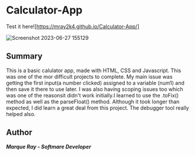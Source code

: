 # Calculator-App

Test it here![https://mray2k4.github.io/Calculator-App/]

![Screenshot 2023-06-27 155129](https://github.com/Mray2k4/Calculator-App/assets/99221965/92dac0d7-e024-4e48-ab1c-cecdce3c9868)

## Summary
This is a basic calulator app, made with HTML, CSS and Javascript. This was one of the mor difficult projects to complete. My main issue was getting the first input(a number clicked) assigned to a variable (num1) and then save it there to use later. I was also having scoping issues too which was one of the reasonsit didn't work initially.I learned to use the .toFix() method as well as the parseFloat() method. Although it took longer than expected, I did learn a great deal from this project. The debugger tool really helped also.

## Author
***Marque Ray - Softmare Developer***
